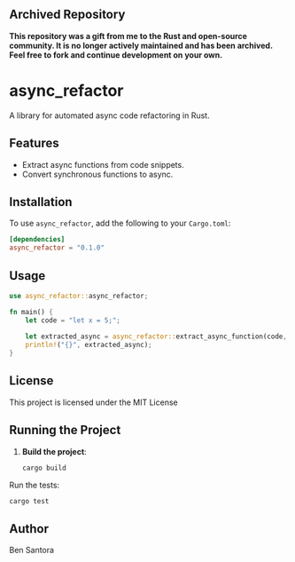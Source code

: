 ## Archived Repository

**This repository was a gift from me to the Rust and open-source community. It is no longer actively maintained and has been archived. Feel free to fork and continue development on your own.**

# async_refactor

A library for automated async code refactoring in Rust.

## Features

- Extract async functions from code snippets.
- Convert synchronous functions to async.

## Installation

To use `async_refactor`, add the following to your `Cargo.toml`:

```toml
[dependencies]
async_refactor = "0.1.0"
```
## Usage
```rust
use async_refactor::async_refactor;

fn main() {
    let code = "let x = 5;";
    
    let extracted_async = async_refactor::extract_async_function(code, "my_async_func");
    println!("{}", extracted_async);
}
```
## License
This project is licensed under the MIT License

## Running the Project

1. **Build the project**:
   ```sh
   cargo build
   ```
Run the tests:
```sh
cargo test
```
## Author
Ben Santora 

